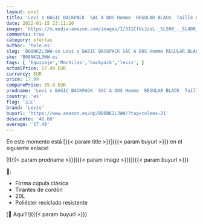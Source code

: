 ```yaml
---
layout: post
title: 'Levi s BASIC BACKPACK  SAC A DOS Homme  REGULAR BLACK  Taille Unique'
date: 2022-01-15 23:11:26
image: 'https://m.media-amazon.com/images/I/311CfUcJzsL._SL500_._SL400_.jpg'
comments: true
category: ofertas
author: 'tole.es'
slug: 'B08NK2L3WW-es Levi s BASIC BACKPACK SAC A DOS Homme REGULAR BLACK Taille...'
sku: 'B08NK2L3WW-es'
tags: [ 'Equipaje','Mochilas','backpack','levis', ]
actualPrice: 17.99 EUR
currency: EUR
price: 17.99
comparePrice: 35.0 EUR
prodname: 'Levi s BASIC BACKPACK  SAC A DOS Homme  REGULAR BLACK  Taille Unique'
country: 'es'
flag: '🇪🇸'
brand: 'Levis'
buyurl: 'https://www.amazon.es/dp/B08NK2L3WW/?tag=tolees-21'
descuento: '48.60'
average: '17.49'
---
```


En este momento está [{{< param title >}}]({{< param buyurl >}}) en el siguiente enlace!

[![{{< param prodname >}}]({{< param image >}})]({{< param buyurl >}})

🔎:

- Forma cúpula clásica
- Tirantes de cordón
- 20L
- Poliéster reciclado resistente

[🛒 Aquí!!!]({{< param buyurl >}})
